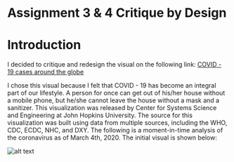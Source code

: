 # Assignment 3 & 4 Critique by Design

# Introduction 
I decided to critique and redesign the visual on the following link: [COVID - 19 cases around the globe](https://quinterojs.medium.com/covid-19-infection-growth-rates-lagged-mortality-rates-and-other-interesting-statistics-ff39f5408a21)

I chose this visual because I felt that COVID - 19 has become an integral part of our lifestyle. A person for once can get out of his/her house without a mobile phone, but he/she cannot leave the house without a mask and a sanitizer. This visualization was released by Center for Systems Science and Engineering at John Hopkins University. The source for this visualization was built using data from multiple sources, including the WHO, CDC, ECDC, NHC, and DXY. The following is a moment-in-time analysis of the coronavirus as of March 4th, 2020. The initial visual is shown below:

![alt text](https://miro.medium.com/max/2000/1*LsE11cXBSt43Q9peeMW-WA.png)
